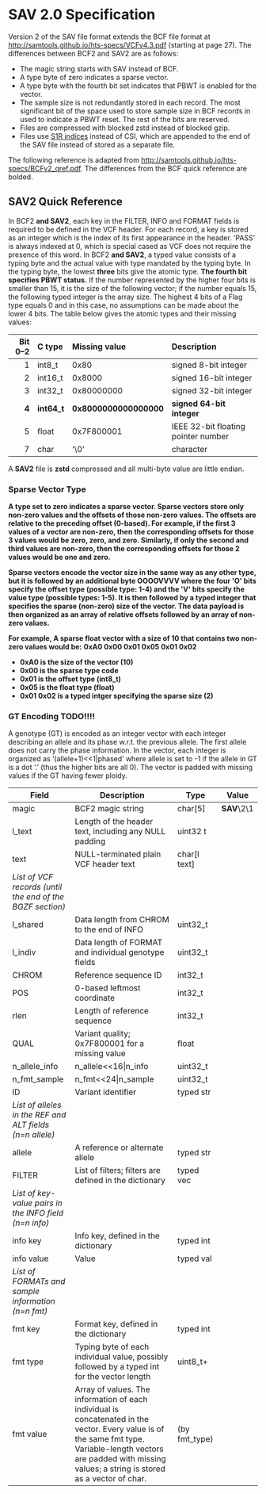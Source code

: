 
# SAV 2.0 Specification

Version 2 of the SAV file format extends the BCF file format at http://samtools.github.io/hts-specs/VCFv4.3.pdf (starting at page 27). The differences between BCF2 and SAV2 are as follows:
* The magic string starts with SAV instead of BCF.
* A type byte of zero indicates a sparse vector.
* A type byte with the fourth bit set indicates that PBWT is enabled for the vector.
* The sample size is not redundantly stored in each record. The most significant bit of the space used to store sample size in BCF records in used to indicate a PBWT reset. The rest of the bits are reserved.
* Files are compressed with blocked zstd instead of blocked gzip.
* Files use [S1R indices](./s1r_spec.md) instead of CSI, which are appended to the end of the SAV file instead of stored as a separate file.
 

The following reference is adapted from http://samtools.github.io/hts-specs/BCFv2_qref.pdf. The differences from the BCF quick reference are bolded.  

## **SAV2** Quick Reference 

In BCF2 **and SAV2**, each key in the FILTER, INFO and FORMAT fields is required to be defined in the VCF header.
For each record, a key is stored as an integer which is the index of its first appearance in the header. ‘PASS’
is always indexed at 0, which is special cased as VCF does not require the presence of this word.
In BCF2 **and SAV2**, a typed value consists of a typing byte and the actual value with type mandated by the typing
byte. In the typing byte, the lowest **three** bits give the atomic type. **The fourth bit specifies PBWT status.**  If the number represented by the higher
four bits is smaller than 15, it is the size of the following vector; if the number equals 15, the following typed
integer is the array size. The highest 4 bits of a Flag type equals 0 and in this case, no assumptions can be
made about the lower 4 bits. The table below gives the atomic types and their missing values:


| Bit 0–**2**| C type    | Missing value        | Description                          |
|-----------:|:----------|:---------------------|:-------------------------------------|
|         1  |  int8_t   |  0x80                |  signed 8-bit integer                |
|         2  |  int16_t  |  0x8000              |  signed 16-bit integer               |
|         3  |  int32_t  |  0x80000000          |  signed 32-bit integer               |
|       **4**|**int64_t**|**0x8000000000000000**|**signed 64-bit integer**             |
|         5  |  float    |  0x7F800001          |  IEEE 32-bit floating pointer number |
|         7  |  char     |  ‘\0’                |  character                           |

A **SAV2** file is **zstd** compressed and all multi-byte value are little endian.

### **Sparse Vector Type**
**A type set to zero indicates a sparse vector. Sparse vectors store only non-zero values and the offsets of those non-zero values. The offsets are relative to the preceding offset (0-based). For example, if the first 3 values of a vector are non-zero, then the corresponding offsets for those 3 values would be zero, zero, and zero. Similarly, if only the second and third values are non-zero, then the corresponding offsets for those 2 values would be one and zero.** 

**Sparse vectors encode the vector size in the same way as any other type, but it is followed by an additional byte OOOOVVVV where the four 'O' bits specify the offset type (possible type: 1-4) and the 'V' bits specify the value type (possible types: 1-5). It is then followed by a typed integer that specifies the sparse (non-zero) size of the vector. The data payload is then organized as an array of relative offsets followed by an array of non-zero values.**

**For example, A sparse float vector with a size of 10 that contains two non-zero values would be:**
**0xA0 0x00 0x01 0x05 0x01 0x02**
* **0xA0 is the size of the vector (10)**
* **0x00 is the sparse type code**
* **0x01 is the offset type (int8_t)**
* **0x05 is the float type (float)**
* **0x01 0x02 is a typed intger specifying the sparse size (2)**  

### **GT Encoding TODO!!!!**
A genotype (GT) is encoded as an integer vector with each integer describing an allele and its phase
w.r.t. the previous allele. The first allele does not carry the phase information. In the vector, each integer is
organized as ‘(allele+1)<<1|phased’ where allele is set to -1 if the allele in GT is a dot ‘.’ (thus the higher
bits are all 0). The vector is padded with missing values if the GT having fewer ploidy.


|Field | Description | Type | Value|
|------|-------------|------|------|
|magic | BCF2 magic string | char[5] | **SAV**\2\1 |
|l_text | Length of the header text, including any NULL padding | uint32 t | |
|text | NULL-terminated plain VCF header text | char[l text] | |
|*List of VCF records (until the end of the BGZF section)*|
|l_shared| Data length from CHROM to the end of INFO | uint32_t | |
|l_indiv | Data length of FORMAT and individual genotype fields | uint32_t | |
|CHROM | Reference sequence ID | int32_t | |
|POS | 0-based leftmost coordinate | int32_t| |
|rlen | Length of reference sequence | int32_t | |
|QUAL | Variant quality; 0x7F800001 for a missing value | float | |
|n_allele_info | n_allele<<16\|n_info | uint32_t | |
|n_fmt_sample | n_fmt<<24\|n_sample | uint32_t | |
|ID| Variant identifier |typed str| |
|*List of alleles in the REF and ALT fields (n=n allele)*|
|allele| A reference or alternate allele | typed str | |
|FILTER| List of filters; filters are defined in the dictionary |typed vec| |
|*List of key-value pairs in the INFO field (n=n info)*|
|info key | Info key, defined in the dictionary |typed int| |
|info value| Value |typed val| |
|*List of FORMATs and sample information (n=n fmt)*|
|fmt key| Format key, defined in the dictionary | typed int| |
|fmt type| Typing byte of each individual value, possibly followed by a typed int for the vector length | uint8_t+ | |
|fmt value | Array of values. The information of each individual is concatenated in the vector. Every value is of the same fmt type. Variable-length vectors are padded with missing values; a string is stored as a vector of char. | (by fmt_type) | |
